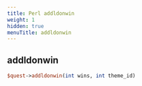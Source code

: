 ```yaml
---
title: Perl addldonwin
weight: 1
hidden: true
menuTitle: addldonwin
---
```

## addldonwin
```perl
$quest->addldonwin(int wins, int theme_id)
```